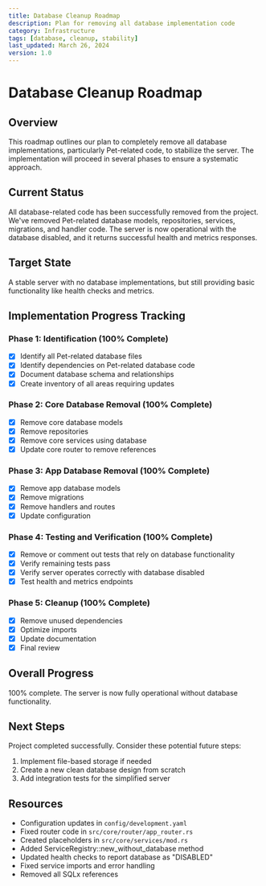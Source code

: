 ```yaml
---
title: Database Cleanup Roadmap
description: Plan for removing all database implementation code
category: Infrastructure
tags: [database, cleanup, stability]
last_updated: March 26, 2024
version: 1.0
---
```


# Database Cleanup Roadmap

## Overview

This roadmap outlines our plan to completely remove all database implementations, particularly Pet-related code, to stabilize the server. The implementation will proceed in several phases to ensure a systematic approach.

## Current Status

All database-related code has been successfully removed from the project. We've removed Pet-related database models, repositories, services, migrations, and handler code. The server is now operational with the database disabled, and it returns successful health and metrics responses.

## Target State

A stable server with no database implementations, but still providing basic functionality like health checks and metrics.

## Implementation Progress Tracking

### Phase 1: Identification (100% Complete)

- [x] Identify all Pet-related database files
- [x] Identify dependencies on Pet-related database code
- [x] Document database schema and relationships
- [x] Create inventory of all areas requiring updates

### Phase 2: Core Database Removal (100% Complete)

- [x] Remove core database models
- [x] Remove repositories
- [x] Remove core services using database
- [x] Update core router to remove references

### Phase 3: App Database Removal (100% Complete)

- [x] Remove app database models
- [x] Remove migrations
- [x] Remove handlers and routes
- [x] Update configuration

### Phase 4: Testing and Verification (100% Complete)

- [x] Remove or comment out tests that rely on database functionality
- [x] Verify remaining tests pass
- [x] Verify server operates correctly with database disabled
- [x] Test health and metrics endpoints

### Phase 5: Cleanup (100% Complete)

- [x] Remove unused dependencies
- [x] Optimize imports
- [x] Update documentation
- [x] Final review

## Overall Progress

100% complete. The server is now fully operational without database functionality.

## Next Steps

Project completed successfully. Consider these potential future steps:

1. Implement file-based storage if needed
2. Create a new clean database design from scratch
3. Add integration tests for the simplified server

## Resources

- Configuration updates in `config/development.yaml`
- Fixed router code in `src/core/router/app_router.rs`
- Created placeholders in `src/core/services/mod.rs`
- Added ServiceRegistry::new_without_database method
- Updated health checks to report database as "DISABLED"
- Fixed service imports and error handling
- Removed all SQLx references 